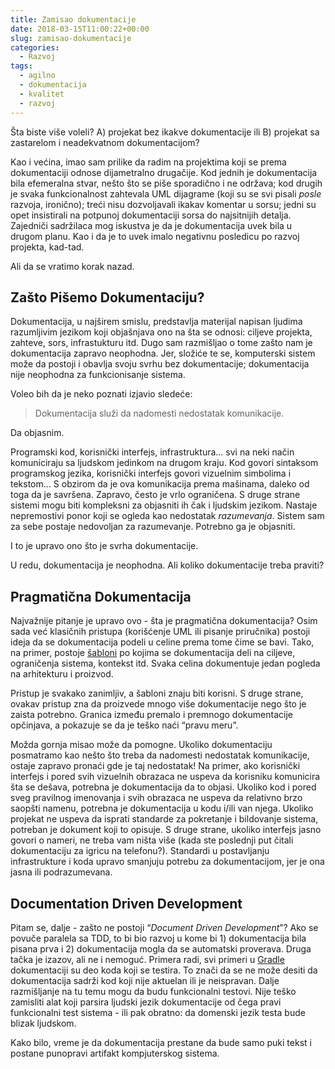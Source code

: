 ```yaml
---
title: Zamisao dokumentacije
date: 2018-03-15T11:00:22+00:00
slug: zamisao-dokumentacije
categories:
  - Razvoj
tags:
  - agilno
  - dokumentacija
  - kvalitet
  - razvoj
---
```


Šta biste više voleli? A) projekat bez ikakve dokumentacije ili B) projekat sa zastarelom i neadekvatnom dokumentacijom?

Kao i većina, imao sam prilike da radim na projektima koji se prema dokumentaciji odnose dijametralno drugačije. Kod jednih je dokumentacija bila efemeralna stvar, nešto što se piše sporadično i ne održava; kod drugih je svaka funkcionalnost zahtevala UML dijagrame (koji su se svi pisali _posle_ razvoja, ironično); treći nisu dozvoljavali ikakav komentar u sorsu; jedni su opet insistirali na potpunoj dokumentaciji sorsa do najsitnijih detalja. Zajedniči sadržilaca mog iskustva je da je dokumentacija uvek bila u drugom planu. Kao i da je to uvek imalo negativnu posledicu po razvoj projekta, kad-tad.

Ali da se vratimo korak nazad.

## Zašto Pišemo Dokumentaciju?

Dokumentacija, u najširem smislu, predstavlja materijal napisan ljudima razumljivim jezikom koji objašnjava ono na šta se odnosi: ciljeve projekta, zahteve, sors, infrastukturu itd. Dugo sam razmišljao o tome zašto nam je dokumentacija zapravo neophodna. Jer, složiće te se, komputerski sistem može da postoji i obavlja svoju svrhu bez dokumentacije; dokumentacija nije neophodna za funkcionisanje sistema.

Voleo bih da je neko poznati izjavio sledeće:

> Dokumentacija služi da nadomesti nedostatak komunikacije.

Da objasnim.

Programski kod, korisnički interfejs, infrastruktura... svi na neki način komuniciraju sa ljudskom jedinkom na drugom kraju. Kod govori sintaksom programskog jezika, korisnički interfejs govori vizuelnim simbolima i tekstom... S obzirom da je ova komunikacija prema mašinama, daleko od toga da je savršena. Zapravo, često je vrlo ograničena. S druge strane sistemi mogu biti kompleksni za objasniti ih čak i ljudskim jezikom. Nastaje nepremostivi ponor koji se ogleda kao nedostatak _razumevanja_. Sistem sam za sebe postaje nedovoljan za razumevanje. Potrebno ga je objasniti.

I to je upravo ono što je svrha dokumentacije.

U redu, dokumentacija je neophodna. Ali koliko dokumentacije treba praviti?

## Pragmatična Dokumentacija

Najvažnije pitanje je upravo ovo - šta je pragmatična dokumentacija? Osim sada već klasičnih pristupa (korišćenje UML ili pisanje priručnika) postoji ideja da se dokumentacija podeli u celine prema tome čime se bavi. Tako, na primer, postoje [šabloni](http://arc42.org/overview/) po kojima se dokumentacija deli na ciljeve, ograničenja sistema, kontekst itd. Svaka celina dokumentuje jedan pogleda na arhitekturu i proizvod.

Pristup je svakako zanimljiv, a šabloni znaju biti korisni. S druge strane, ovakav pristup zna da proizvede mnogo više dokumentacije nego što je zaista potrebno. Granica između premalo i premnogo dokumentacije opčinjava, a pokazuje se da je teško naći “pravu meru”.

Možda gornja misao može da pomogne. Ukoliko dokumentaciju posmatramo kao nešto što treba da nadomesti nedostatak komunikacije, ostaje zapravo pronaći gde je taj nedostatak! Na primer, ako korisnički interfejs i pored svih vizuelnih obrazaca ne uspeva da korisniku komunicira šta se dešava, potrebna je dokumentacija da to objasi. Ukoliko kod i pored sveg pravilnog imenovanja i svih obrazaca ne uspeva da relativno brzo saopšti namenu, potrebna je dokumentacija u kodu i/ili van njega. Ukoliko projekat ne uspeva da isprati standarde za pokretanje i bildovanje sistema, potreban je dokument koji to opisuje. S druge strane, ukoliko interfejs jasno govori o nameri, ne treba vam ništa više (kada ste poslednji put čitali dokumentaciju za igricu na telefonu?). Standardi u postavljanju infrastrukture i koda upravo smanjuju potrebu za dokumentacijom, jer je ona jasna ili podrazumevana.

## Documentation Driven Development

Pitam se, dalje - zašto ne postoji “_Document Driven Development_”? Ako se povuče paralela sa TDD, to bi bio razvoj u kome bi 1) dokumentacija bila pisana prva i 2) dokumentacija mogla da se automatski proverava. Druga tačka je izazov, ali ne i nemoguć. Primera radi, svi primeri u [Gradle](https://gradle.org/docs/) dokumentaciji su deo koda koji se testira. To znači da se ne može desiti da dokumentacija sadrži kod koji nije aktuelan ili je neispravan. Dalje razmišljanje na tu temu mogu da budu funkcionalni testovi. Nije teško zamisliti alat koji parsira ljudski jezik dokumentacije od čega pravi funkcionalni test sistema - ili pak obratno: da domenski jezik testa bude blizak ljudskom.

Kako bilo, vreme je da dokumentacija prestane da bude samo puki tekst i postane punopravi artifakt kompjuterskog sistema.